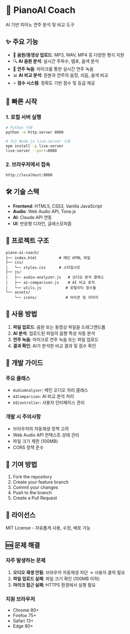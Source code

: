 # 🎹 PianoAI Coach

AI 기반 피아노 연주 분석 및 비교 도구

## ✨ 주요 기능

- 🎵 **음원/동영상 업로드**: MP3, WAV, MP4 등 다양한 형식 지원
- 🔍 **AI 음원 분석**: 실시간 주파수, 템포, 음색 분석
- 🎤 **연주 녹음**: 마이크를 통한 실시간 연주 녹음
- 📊 **AI 비교 분석**: 원본과 연주의 음정, 리듬, 음색 비교
- ⭐ **점수 시스템**: 정확도 기반 점수 및 등급 제공

## 🚀 빠른 시작

### 1. 로컬 서버 실행
```bash
# Python 사용
python -m http.server 8000

# 또는 Node.js live-server 사용
npm install -g live-server
live-server --port=8080
```

### 2. 브라우저에서 접속
```
http://localhost:8000
```

## 🛠️ 기술 스택

- **Frontend**: HTML5, CSS3, Vanilla JavaScript
- **Audio**: Web Audio API, Tone.js
- **AI**: Claude API 연동
- **UI**: 반응형 디자인, 글래스모피즘

## 📁 프로젝트 구조

```
piano-ai-coach/
├── index.html          # 메인 HTML 파일
├── css/
│   └── styles.css      # 스타일시트
├── js/
│   ├── audio-analyzer.js   # 오디오 분석 클래스
│   ├── ai-comparison.js    # AI 비교 로직
│   └── utils.js           # 유틸리티 함수들
└── assets/
    └── icons/             # 아이콘 및 이미지
```

## 🎯 사용 방법

1. **파일 업로드**: 음원 또는 동영상 파일을 드래그앤드롭
2. **AI 분석**: 업로드된 파일의 음향 특성 자동 분석
3. **연주 녹음**: 마이크로 연주 녹음 또는 파일 업로드
4. **결과 확인**: AI가 분석한 비교 결과 및 점수 확인

## 🔧 개발 가이드

### 주요 클래스
- `AudioAnalyzer`: 메인 오디오 처리 클래스
- `AIComparison`: AI 비교 분석 처리
- `UIController`: 사용자 인터페이스 관리

### 개발 시 주의사항
- 브라우저의 자동재생 정책 고려
- Web Audio API 컨텍스트 상태 관리
- 파일 크기 제한 (100MB)
- CORS 정책 준수

## 🤝 기여 방법

1. Fork the repository
2. Create your feature branch
3. Commit your changes
4. Push to the branch
5. Create a Pull Request

## 📄 라이선스

MIT License - 자유롭게 사용, 수정, 배포 가능

## 🆘 문제 해결

### 자주 발생하는 문제
1. **오디오 재생 안됨**: 브라우저 자동재생 차단 → 사용자 클릭 필요
2. **파일 업로드 실패**: 파일 크기 확인 (100MB 이하)
3. **마이크 접근 실패**: HTTPS 환경에서 실행 필요

### 지원 브라우저
- Chrome 80+
- Firefox 75+
- Safari 13+
- Edge 80+ 